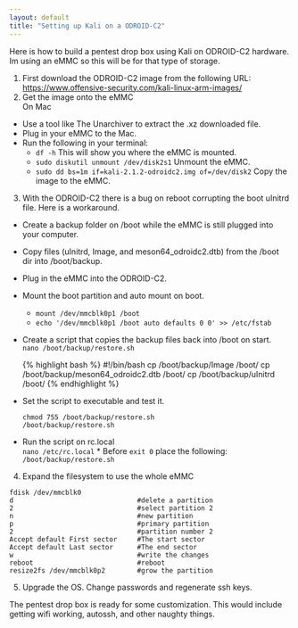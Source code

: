 ```yaml
---
layout: default
title: "Setting up Kali on a ODROID-C2"
---
```

Here is how to build a pentest drop box using Kali on ODROID-C2 hardware. Im using an eMMC so this will be for that type of storage.

1. First download the ODROID-C2 image from the following URL:  
https://www.offensive-security.com/kali-linux-arm-images/
2.  Get the image onto the eMMC  
On Mac
  * Use a tool like The Unarchiver to extract the .xz downloaded file.  
  * Plug in your eMMC to the Mac.  
  * Run the following in your terminal:  
      * `df -h` This will show you where the eMMC is mounted.
      * `sudo diskutil unmount /dev/disk2s1` Unmount the eMMC.
      * `sudo dd bs=1m if=kali-2.1.2-odroidc2.img of=/dev/disk2` Copy the image to the eMMC.
3. With the ODROID-C2 there is a bug on reboot corrupting the boot uInitrd file. Here is a workaround.
  * Create a backup folder on /boot while the eMMC is still plugged into your computer.
  * Copy files (uInitrd, Image, and meson64_odroidc2.dtb) from the /boot dir into /boot/backup.
  * Plug in the eMMC into the ODROID-C2.
  * Mount the boot partition and auto mount on boot.
      * `mount /dev/mmcblk0p1 /boot`
      * `echo '/dev/mmcblk0p1 /boot auto defaults 0 0' >> /etc/fstab`
  * Create a script that copies the backup files back into /boot on start.  
      `nano /boot/backup/restore.sh`

      {% highlight bash %}
      #!/bin/bash
      cp /boot/backup/Image /boot/
      cp /boot/backup/meson64_odroidc2.dtb /boot/
      cp /boot/backup/uInitrd /boot/
      {% endhighlight %}

  * Set the script to executable and test it.

      ```
      chmod 755 /boot/backup/restore.sh  
      /boot/backup/restore.sh  
      ```

  * Run the script on rc.local  
  `nano /etc/rc.local`
        * Before `exit 0` place the following:  
        `/boot/backup/restore.sh`
4. Expand the filesystem to use the whole eMMC  

  ```
  fdisk /dev/mmcblk0
  d                               #delete a partition
  2                               #select partition 2
  n                               #new partition
  p                               #primary partition
  2                               #partition number 2
  Accept default First sector     #The start sector
  Accept default Last sector      #The end sector
  w                               #write the changes
  reboot                          #reboot
  resize2fs /dev/mmcblk0p2        #grow the partition
  ```

5. Upgrade the OS. Change passwords and regenerate ssh keys.  

The pentest drop box is ready for some customization. This would include getting wifi working, autossh, and other naughty things.
